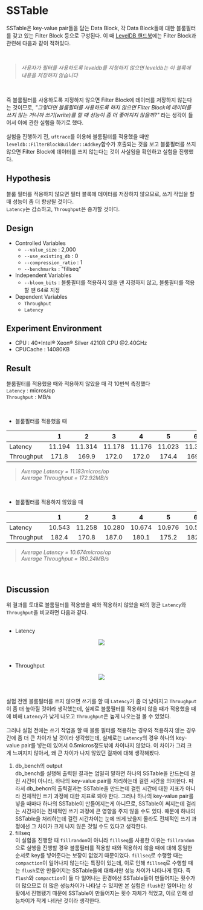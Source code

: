 # SSTable

SSTable은 key-value pair들을 담는 Data Block, 각 Data Block들에 대한 블룸필터를 갖고 있는 Filter Block 등으로 구성된다. 이 때 [LevelDB 핸드북](https://leveldb-handbook.readthedocs.io/zh/latest/sstable.html)에는 Filter Block과 관련해 다음과 같이 적혀있다. 

<br/>

>  *사용자가 필터를 사용하도록 leveldb를 지정하지 않으면 leveldb는 이 블록에 내용을 저장하지 않습니다*  

<br/>  

즉 블룸필터를 사용하도록 지정하지 않으면 Filter Block에 데이터를 저장하지 않는다는 것이므로, *"그렇다면 블룸필터를 사용하도록 하지 않으면 Filter Block에 데이터를 쓰지 않는 거니까 쓰기(write)를 할 때 성능이 좀 더 좋아지지 않을까?"* 라는 생각이 들어서 이에 관한 실험을 하기로 했다.  
<br/>
실험을 진행하기 전, `uftrace`를 이용해 블룸필터를 적용했을 때만 `leveldb::FilterBlockBuilder::Addkey`함수가 호출되는 것을 보고 블룸필터를 쓰지 않으면 Filter Block에 데이터를 쓰지 않는다는 것이 사실임을 확인하고 실험을 진행했다.

## Hypothesis
블룸 필터를 적용하지 않으면 필터 블록에 데이터를 저장하지 않으므로, 쓰기 작업을 할 때 성능이 좀 더 향상될 것이다.  
`Latency`는 감소하고, `Throughput`은 증가할 것이다.  

## Design  
- Controlled Variables
  - `--value_size` : 2,000
  - `--use_existing_db` : 0
  - `--compression_ratio` : 1
  - `--benchmarks` : "fillseq"
- Independent Variables
  - `--bloom_bits` : 블룸필터를 적용하지 않을 땐 지정하지 않고, 블룸필터를 적용할 땐 64로 지정
- Dependent Variables
  - `Throughput`
  - `Latency` 
  
## Experiment Environment
- CPU : 40*Intel® Xeon® Silver 4210R CPU @2.40GHz
- CPUCache : 14080KB
## Result
블룸필터를 적용했을 때와 적용하지 않았을 때 각 10번씩 측정했다    
`Latency` : micros/op  
`Throughput` : MB/s


  <br/>  

- 블룸필터를 적용했을 때  
  
||1|2|3|4|5|6|7|8|9|10|
|-------|:----:|:----:|:----:|:----:|:----:|:----:|:----:|:----:|:----:|:----:|
|Latency|11.194|11.314|11.178|11.176|11.023|11.374|11.204|11.047|11.117|11.206|
|Throughput|171.8|169.9|172.0|172.0|174.4|169.0|171.6|174.0|172.9|171.6|  
> *Average Latency = 11.183micros/op*  
> *Average Throughput = 172.92MB/s*

 <br/>


- 블룸필터를 적용하지 않았을 때  
   

||1|2|3|4|5|6|7|8|9|10|
|-------|:----:|:----:|:----:|:----:|:----:|:----:|:----:|:----:|:----:|:----:|
|Latency|10.543|11.258|10.280|10.674|10.976|10.537|10.724|10.353|10.619|10.785|
|Throughput|182.4|170.8|187.0|180.1|175.2|182.5|179.3|185.7|181.1|178.3|  
> *Average Latency = 10.674micros/op*  
> *Average Throughput = 180.24MB/s* 

<br/>  

## Discussion  
위 결과를 토대로 블룸필터를 적용했을 때와 적용하지 않았을 때의 평균 `Latency`와 `Throughput`을 비교하면 다음과 같다.  
<br/>  

- Latency
<p align="center"><img src="https://user-images.githubusercontent.com/65762283/187726811-56a5f707-7734-45b7-b638-e2645bc55f14.png"></p><br/>  

- Throughput  
<p align="center"><img src="https://user-images.githubusercontent.com/65762283/187726961-c13fc1dc-8c00-4f1e-9644-6cec629107a6.png"></p><br/>


실험 전엔 블룸필터를 쓰지 않으면 쓰기를 할 때 `Latency`가 좀 더 낮아지고 `Throughput`이 좀 더 높아질 것이라 생각했는데, 실제로 블룸필터를 적용하지 않을 때가 적용했을 때에 비해 `Latency`가 낮게 나오고 `Throughput`은 높게 나오는걸 볼 수 있었다.<br/>  
그러나 실험 전에는 쓰기 작업을 할 때 블룸 필터를 적용하는 경우와 적용하지 않는 경우 간에 좀 더 큰 차이가 날 것이라 생각했는데, 실제로는 `Latency`의 경우 하나의 key-value pair를 넣는데 있어서 0.5micros정도밖에 차이나지 않았다. 이 차이가 그리 크게 느껴지지 않아서, 왜 큰 차이가 나지 않았던 걸까에 대해 생각해봤다.<br/>  
  

1. db_bench의 output  
db_bench를 실행해 출력된 결과는 엄밀히 말하면 하나의 SSTable을 만드는데 걸린 시간이 아니라, 하나의 key-value pair를 처리하는데 걸린 시간을 의미한다. 따라서 db_behcn의 출력결과는 SSTable을 만드는데 걸린 시간에 대한 지표가 아니라 전체적인 쓰기 과정에 대한 지표로 봐야 한다. 그러나 하나의 key-value pair를 넣을 때마다 하나의 SSTable이 만들어지는게 아니므로, SSTable이 써지는데 걸리는 시간차이는 전체적인 쓰기 과정에 큰 영향을 주지 않을 수도 있다. 때문에 하나의 SSTable을 처리하는데 걸린 시간차이는 눈에 띄게 났을지 몰라도 전체적인 쓰기 과정에선 그 차이가 크게 나지 않은 것일 수도 있다고 생각한다.
1. fillseq  
   이 실험을 진행할 때 `fillrandom`이 아니라 `fillseq`를 사용한 이유는 `fillrandom`으로 실행을 진행할 경우 블룸필터를 적용할 때와 적용하지 않을 때에 대해 동일한 순서로 key를 넣어준다는 보장이 없었기 때문이었다. `fillseq`로 수행할 때는 `compaction`이 일어나지 않는다는 특징이 있는데, 이로 인해 `fillseq`로 수행할 때는 `flush`로만 만들어지는 SSTable들에 대해서만 성능 차이가 나타나게 된다. 즉 `flush`와 `compaction`이 둘 다 일어나는 환경에선 SSTable들이 만들어지는 횟수가 더 많으므로 더 많은 성능차이가 나타날 수 있지만 본 실험은 `flush`만 일어나는 상황에서 진행됐기 때문에 SSTable이 만들어지는 횟수 자체가 적었고, 이로 인해 성능차이가 작게 나타난 것이라 생각한다.

